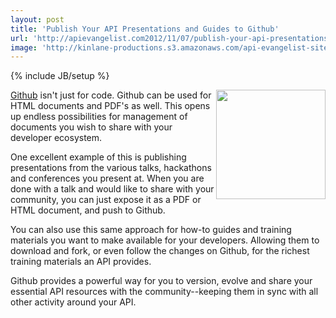```yaml
---
layout: post
title: 'Publish Your API Presentations and Guides to Github'
url: 'http://apievangelist.com2012/11/07/publish-your-api-presentations-and-guides-to-github/'
image: 'http://kinlane-productions.s3.amazonaws.com/api-evangelist-site/blog/github-logo-basic.png'
---
```

{% include JB/setup %}
<p>
     <a title="Github" href="https://github.com/"><img src="https://s3.amazonaws.com/kinlane-productions/api-evangelist/github/github-logo.png"  width="175" align="right" /></a>
</p>
<p>
     <a href="https://github.com/">Github</a> isn't just for code. Github can be used for HTML documents and PDF's as well. This opens up endless possibilities for management of documents you wish to share with your developer ecosystem.
</p>
<p>
     One excellent example of this is publishing presentations from the various talks, hackathons and conferences you present at. When you are done with a talk and would like to share with your community, you can just expose it as a PDF or HTML document, and push to Github.
</p>
<p>
     You can also use this same approach for how-to guides and training materials you want to make available for your developers. Allowing them to download and fork, or even follow the changes on Github, for the richest training materials an API provides.
</p>
<p>
     Github provides a powerful way for you to version, evolve and share your essential API resources with the community--keeping them in sync with all other activity around your API.
</p>
